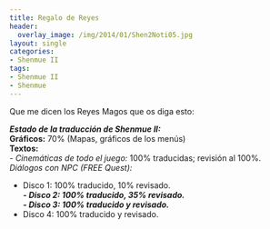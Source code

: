 ```yaml
---
title: Regalo de Reyes
header:
  overlay_image: /img/2014/01/Shen2Noti05.jpg
layout: single
categories:
- Shenmue II
tags:
- Shenmue II
- Shenmue
---
```

Que me dicen los Reyes Magos que os diga esto:

**_Estado de la traducción de Shenmue II:_  
Gráficos:** 70% (Mapas, gráficos de los menús)  
**Textos:**  
_- Cinemáticas de todo el juego:_ 100% traducidas; revisión al 100%.  
_Diálogos con NPC (FREE Quest):_  
- Disco 1: 100% traducido, 10% revisado.  
**_- Disco 2: 100% traducido, 35% revisado._**  
**_- Disco 3: 100% traducido y revisado._**  
- Disco 4: 100% traducido y revisado.
